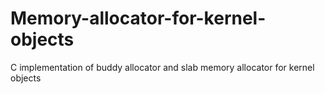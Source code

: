 # Memory-allocator-for-kernel-objects
C implementation of buddy allocator and slab memory allocator for kernel objects
